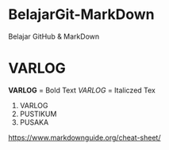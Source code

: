 # BelajarGit-MarkDown
Belajar GitHub &amp; MarkDown
# VARLOG
**VARLOG** = Bold Text
*VARLOG* = Italiczed Tex

1. VARLOG
2. PUSTIKUM
3. PUSAKA

https://www.markdownguide.org/cheat-sheet/
